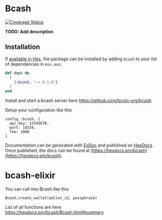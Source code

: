 # Bcash
[![Coverage Status](https://coveralls.io/repos/github/andrewcottage/bcash-elixir/badge.svg?branch=master)](https://coveralls.io/github/andrewcottage/bcash-elixir?branch=master)

**TODO: Add description**

## Installation

If [available in Hex](https://hex.pm/docs/publish), the package can be installed
by adding `bcash` to your list of dependencies in `mix.exs`:

```elixir
def deps do
  [
    {:bcash, "~> 0.1.0"}
  ]
end
```

Install and start a bcash server here https://github.com/bcoin-org/bcash

Setup your configuration like this
```
config :bcash, [
  api_key: 12345678,
  port: 18334,
  fee: 1000
]
```

Documentation can be generated with [ExDoc](https://github.com/elixir-lang/ex_doc)
and published on [HexDocs](https://hexdocs.pm). Once published, the docs can
be found at [https://hexdocs.pm/bcash](https://hexdocs.pm/bcash).

# bcash-elixir

You can call into Bcash like this

```
Bcash.create_wallet(wallet_id, passphrase)
```

List of all functions are here https://hexdocs.pm/bcash/Bcash.html#summary
